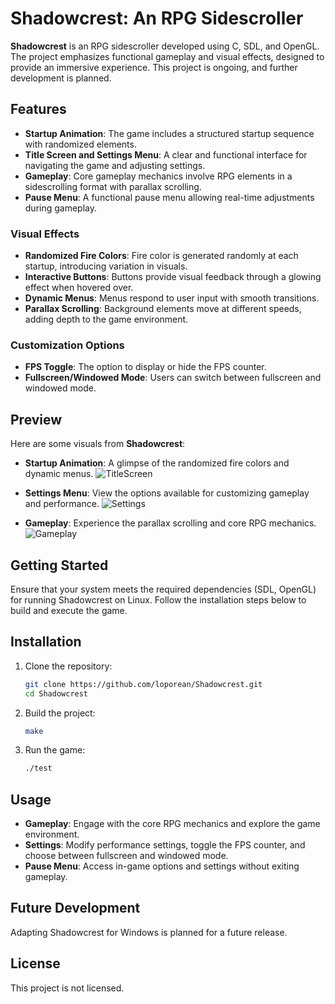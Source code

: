 # Shadowcrest: An RPG Sidescroller

**Shadowcrest** is an RPG sidescroller developed using C, SDL, and OpenGL. The project emphasizes functional gameplay and visual effects, designed to provide an immersive experience. This project is ongoing, and further development is planned.

## Features

- **Startup Animation**: The game includes a structured startup sequence with randomized elements.
- **Title Screen and Settings Menu**: A clear and functional interface for navigating the game and adjusting settings.
- **Gameplay**: Core gameplay mechanics involve RPG elements in a sidescrolling format with parallax scrolling.
- **Pause Menu**: A functional pause menu allowing real-time adjustments during gameplay.

### Visual Effects

- **Randomized Fire Colors**: Fire color is generated randomly at each startup, introducing variation in visuals.
- **Interactive Buttons**: Buttons provide visual feedback through a glowing effect when hovered over.
- **Dynamic Menus**: Menus respond to user input with smooth transitions.
- **Parallax Scrolling**: Background elements move at different speeds, adding depth to the game environment.

### Customization Options

- **FPS Toggle**: The option to display or hide the FPS counter.
- **Fullscreen/Windowed Mode**: Users can switch between fullscreen and windowed mode.

## Preview

Here are some visuals from **Shadowcrest**:

- **Startup Animation**: A glimpse of the randomized fire colors and dynamic menus.
  ![TitleScreen](https://github.com/user-attachments/assets/d21761d6-e8e7-49b0-bfee-19eff7415e7a)
  
- **Settings Menu**: View the options available for customizing gameplay and performance.
  ![Settings](https://github.com/user-attachments/assets/1e4fd3b2-1764-4e7a-84d2-4baa98422d7e)

- **Gameplay**: Experience the parallax scrolling and core RPG mechanics.
  ![Gameplay](https://github.com/user-attachments/assets/4a94bdeb-88f8-4176-9d38-91574ab50d3a)


## Getting Started

Ensure that your system meets the required dependencies (SDL, OpenGL) for running Shadowcrest on Linux. Follow the installation steps below to build and execute the game.

## Installation

1. Clone the repository:
   ```bash
   git clone https://github.com/loporean/Shadowcrest.git
   cd Shadowcrest
   
2. Build the project:
   ```bash
   make
   
3. Run the game:
   ```bash
   ./test

## Usage

- **Gameplay**: Engage with the core RPG mechanics and explore the game environment.
- **Settings**: Modify performance settings, toggle the FPS counter, and choose between fullscreen and windowed mode.
- **Pause Menu**: Access in-game options and settings without exiting gameplay.

## Future Development

Adapting Shadowcrest for Windows is planned for a future release.

## License

This project is not licensed.
